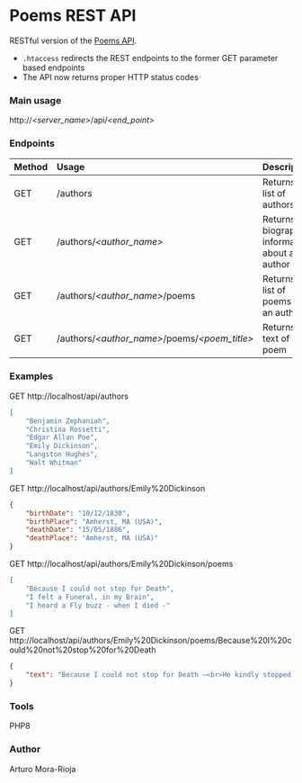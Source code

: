 # Poems REST API

RESTful version of the [Poems API](https://github.com/arturomorarioja/php_oop_poems).
- `.htaccess` redirects the REST endpoints to the former GET parameter based endpoints
- The API now returns proper HTTP status codes

### Main usage

http://_<server_name>_/api/_<end_point>_

### Endpoints

| Method | Usage | Description |
| ------ |:----- |:----------- |
| GET    |/authors | Returns the list of authors |
| GET    |/authors/_<author_name>_ | Returns biographical information about an author |
| GET    |/authors/_<author_name>_/poems | Returns the list of poems by an author |
| GET    |/authors/_<author_name>_/poems/_<poem_title>_ | Returns the text of a poem |

### Examples

GET http://localhost/api/authors
```json
[
    "Benjamin Zephaniah",
    "Christina Rossetti",
    "Edgar Allan Poe",
    "Emily Dickinson",
    "Langston Hughes",
    "Walt Whitman"
]
```
GET http://localhost/api/authors/Emily%20Dickinson
```json
{
    "birthDate": "10/12/1830",
    "birthPlace": "Amherst, MA (USA)",
    "deathDate": "15/05/1886",
    "deathPlace": "Amherst, MA (USA)"
}
```
GET http://localhost/api/authors/Emily%20Dickinson/poems
```json
[
    "Because I could not stop for Death",
    "I felt a Funeral, in my Brain",
    "I heard a Fly buzz - when I died -"
]
```
GET http://localhost/api/authors/Emily%20Dickinson/poems/Because%20I%20could%20not%20stop%20for%20Death
```json
{
    "text": "Because I could not stop for Death –<br>He kindly stopped for me –<br>The Carriage held but just Ourselves –<br>And Immortality.<br><br>We slowly drove – He knew no haste<br>And I had put away<br>My labor and my leisure too,<br>For His Civility –<br><br>We passed the School, where Children strove<br>At Recess – in the Ring –<br>We passed the Fields of Gazing Grain –<br>We passed the Setting Sun –<br><br>Or rather – He passed Us –<br>The Dews drew quivering and Chill –<br>For only Gossamer, my Gown –<br>My Tippet – only Tulle –<br><br>We paused before a House that seemed<br>A Swelling of the Ground –<br>The Roof was scarcely visible –<br>The Cornice – in the Ground –<br><br>Since then – 'tis Centuries – and yet<br>Feels shorter than the Day<br>I first surmised the Horses' Heads<br>Were toward Eternity –"
}
```

### Tools
PHP8

### Author
Arturo Mora-Rioja